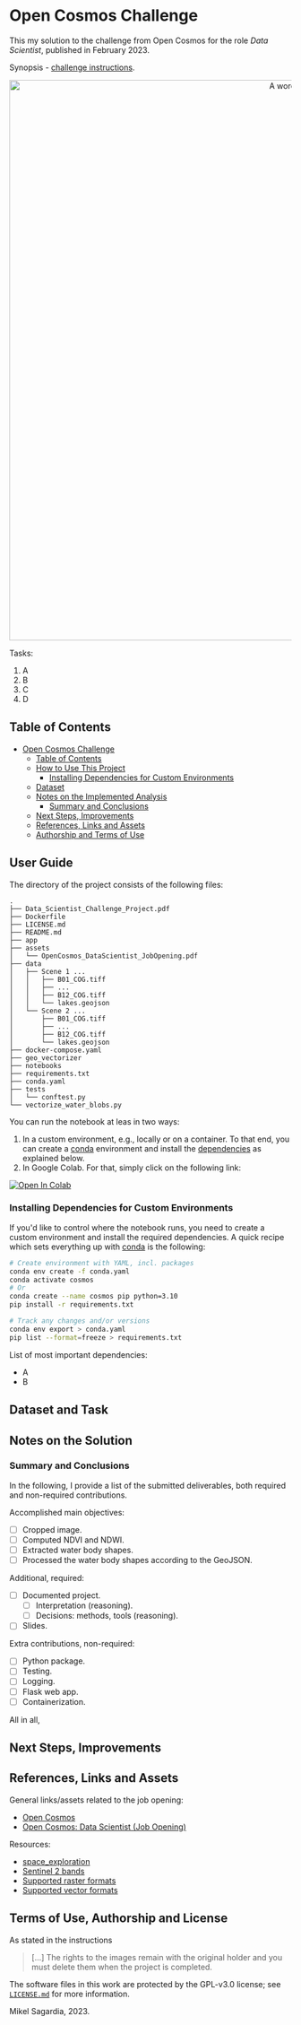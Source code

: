 # Open Cosmos Challenge

This my solution to the challenge from Open Cosmos for the role *Data Scientist*, published in February 2023.

Synopsis - [challenge instructions](./Data_Scientist_Challenge_Project.pdf).

<p style="text-align:center">
  <img src="./assets/word_cloud.png" alt="A wordcloud." width=1000px>
</p>

Tasks:

1. A
2. B
3. C
4. D

## Table of Contents

- [Open Cosmos Challenge](#open-cosmos-challenge)
  - [Table of Contents](#table-of-contents)
  - [How to Use This Project](#how-to-use-this-project)
    - [Installing Dependencies for Custom Environments](#installing-dependencies-for-custom-environments)
  - [Dataset](#dataset)
  - [Notes on the Implemented Analysis](#notes-on-the-implemented-analysis)
    - [Summary and Conclusions](#summary-and-conclusions)
  - [Next Steps, Improvements](#next-steps-improvements)
  - [References, Links and Assets](#references-links-and-assets)
  - [Authorship and Terms of Use](#authorship-and-terms-of-use)

## User Guide

The directory of the project consists of the following files:

```
.
├── Data_Scientist_Challenge_Project.pdf
├── Dockerfile
├── LICENSE.md
├── README.md
├── app
├── assets
│   └── OpenCosmos_DataScientist_JobOpening.pdf
├── data
│   ├── Scene 1 ...
│   │   ├── B01_COG.tiff
│   │   ├── ...
│   │   ├── B12_COG.tiff
│   │   └── lakes.geojson
│   └── Scene 2 ...
│       ├── B01_COG.tiff
│       ├── ...
│       ├── B12_COG.tiff
│       └── lakes.geojson
├── docker-compose.yaml
├── geo_vectorizer
├── notebooks
├── requirements.txt
├── conda.yaml
├── tests
│   └── conftest.py
└── vectorize_water_blobs.py
```

You can run the notebook at leas in two ways:

1. In a custom environment, e.g., locally or on a container. To that end, you can create a [conda](https://docs.conda.io/en/latest/) environment and install the [dependencies](#installing-dependencies-for-custom-environments) as explained below.
2. In Google Colab. For that, simply click on the following link:

[![Open In Colab](https://colab.research.google.com/assets/colab-badge.svg)](https://colab.research.google.com/github/mxagar/airbnb_data_analysis/blob/master/00_AirBnB_DataAnalysis_Initial_Tests.ipynb)


### Installing Dependencies for Custom Environments

If you'd like to control where the notebook runs, you need to create a custom environment and install the required dependencies. A quick recipe which sets everything up with [conda](https://docs.conda.io/en/latest/) is the following:

```bash
# Create environment with YAML, incl. packages
conda env create -f conda.yaml
conda activate cosmos
# Or
conda create --name cosmos pip python=3.10
pip install -r requirements.txt

# Track any changes and/or versions
conda env export > conda.yaml
pip list --format=freeze > requirements.txt
```

List of most important dependencies:

- A
- B

## Dataset and Task

## Notes on the Solution

### Summary and Conclusions

In the following, I provide a list of the submitted deliverables, both required and non-required contributions.

Accomplished main objectives:

- [ ] Cropped image.
- [ ] Computed NDVI and NDWI.
- [ ] Extracted water body shapes.
- [ ] Processed the water body shapes according to the GeoJSON.

Additional, required:

- [ ] Documented project.
  - [ ] Interpretation (reasoning).
  - [ ] Decisions: methods, tools (reasoning).
- [ ] Slides.

Extra contributions, non-required:

- [ ] Python package.
- [ ] Testing.
- [ ] Logging.
- [ ] Flask web app.
- [ ] Containerization.

All in all, 

## Next Steps, Improvements

## References, Links and Assets

General links/assets related to the job opening:

- [Open Cosmos](https://www.open-cosmos.com/)
- [Open Cosmos: Data Scientist (Job Opening)](./assets/OpenCosmos_DataScientist_JobOpening.pdf)

Resources:

- [space_exploration](https://github.com/mxagar/space_exploration)
- [Sentinel 2 bands](https://sentinels.copernicus.eu/web/sentinel/user-guides/sentinel-2-msi/resolutions/spectral)
- [Supported raster formats](https://gdal.org/drivers/raster/index.html)
- [Supported vector formats](https://gdal.org/drivers/vector/)

## Terms of Use, Authorship and License

As stated in the instructions

> [...] The rights to the images remain with the original holder and you must delete them when the project is completed.

The software files in this work are protected by the GPL-v3.0 license; see [`LICENSE.md`](LICENSE.md) for more information.

Mikel Sagardia, 2023.  
